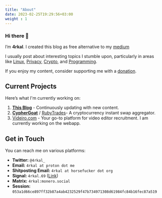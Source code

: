 ```yaml
---
title: "About"
date: 2023-02-25T19:29:56+03:00
weight : 1
---
```


### Hi there 👋

I’m **4rkal**. I created this blog as free alternative to my [medium](https://4rkal.medium.com)

I usually post about interesting topics I stumble upon, particularly in areas like [Linux](../../tags/linux), [Privacy](../../tags/privacy), [Crypto](../../tags/crypto), and [Programming](../../tags/programming).

If you enjoy my content, consider supporting me with a [donation](../../donate).

## Current Projects

Here’s what I'm currently working on:

1. **[This Blog](.)** - Continuously updating with new content.
2. **[CypherGoat](https://github.com/CypherGoat)** / [RubyTrades](x.com/ruby_trades)- A cryptocurrency instant swap aggregator.
3. [Videiro.com](https://videiro.com) - Your go-to platform for video editor recruitment. I am currently working on the webapp. 

## Get in Touch

You can reach me on various platforms:

- **Twitter:** `@4rkal_`
- **Email:** `4rkal at proton dot me`
- **Shitposting Email:** `4rkal at horsefucker dot org`
- **Signal:** `4rkal.69` ([Link](https://signal.me/#eu/yLATcXczmtO-VimtMwpkJQKJSeyNppqP_H-742eUxPL1TLezxCxMSqZJR2QD4lqY))
- **Matrix:** `4rkal:monero.social`
- **Session:** `053a1d66ce897ff32b87a4ab4232529f47b734971308d61984fc84b16fec87a519`




